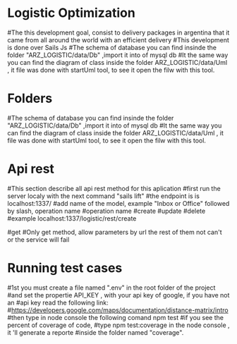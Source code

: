 # Logistic Optimization 

#The this development goal, consist to delivery packages in argentina that it came from all around the world with an efficient delivery 
#This development is done over Sails Js
#The schema of database you can find insinde the folder "ARZ_LOGISTIC/data/Db" ,import it into of mysql db
#It the same way you can find the diagram of class inside the folder ARZ_LOGISTIC/data/Uml , it file was done with startUml tool, to see it open the filw with this tool.

# Folders

#The schema of database you can find insinde the folder "ARZ_LOGISTIC/data/Db" ,import it into of mysql db
#It the same way you can find the diagram of class inside the folder ARZ_LOGISTIC/data/Uml , it file was done with startUml tool, to see it open the filw with this tool.


# Api rest
#This section describe all api rest method for this aplication
#first run the server localy with the next command "sails lift"
#the endpoint is is localhost:1337/
#add name of the model, example "Inbox or Office" followed by slash, operation name
#operation name
	#create
	#update
	#delete
#example localhost:1337/logistic/rest/create

#get
#Only get method, allow parameters by url the rest of them not can't or the service will fail

# Running test cases
#1st you must create a file named ".env" in the root folder of the project
#and set the propertie API_KEY  , with your api key of google, if you have not an 
#api key read the following link:
#https://developers.google.com/maps/documentation/distance-matrix/intro
#then type in node console the following comand npm test
#if you see the percent of coverage of code, 
#type npm test:coverage in the node console , it 'll generate a reporte 
#inside the folder named "coverage".  


